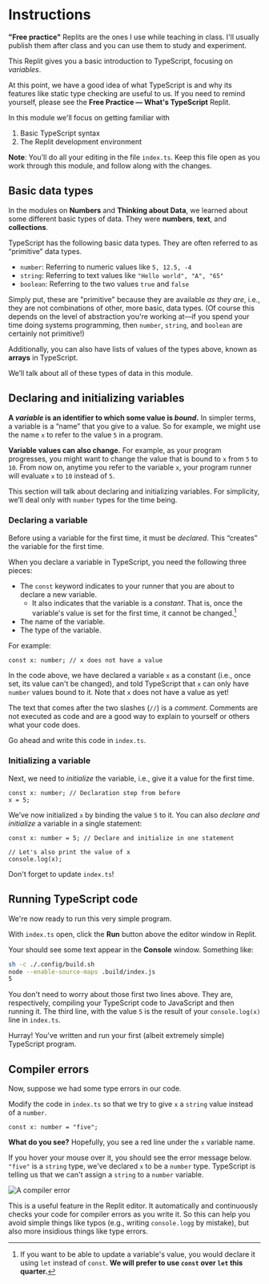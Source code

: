 # Instructions

**"Free practice"** Replits are the ones I use while teaching in class. I'll usually publish them after class and you can use them to study and experiment.

This Replit gives you a basic introduction to TypeScript, focusing on _variables_.

At this point, we have a good idea of what TypeScript is and why its features like static type checking are useful to us. If you need to remind yourself, please see the **Free Practice — What's TypeScript** Replit.

In this module we'll focus on getting familiar with 
1. Basic TypeScript syntax
2. The Replit development environment

**Note**: You'll do all your editing in the file `index.ts`. Keep this file open as you work through this module, and follow along with the changes.

## Basic data types

In the modules on **Numbers** and **Thinking about Data**, we learned about some different basic types of data. They were **numbers**, **text**, and **collections**.

TypeScript has the following basic data types. They are often referred to as “primitive” data types.

* `number`: Referring to numeric values like `5, 12.5, -4`
* `string`: Referring to text values like `"Hello world", "A", "65"`
* `boolean`: Referring to the two values `true` and `false`

Simply put, these are "primitive" because they are available _as they are_, i.e., they are not combinations of other, more basic, data types.
(Of course this depends on the level of abstraction you're working at—if you spend your time doing systems programming, then `number`, `string`, and `boolean` are certainly not primitive!)

Additionally, you can also have lists of values of the types above, known as **arrays** in TypeScript.

We’ll talk about all of these types of data in this module.

## Declaring and initializing variables

**A *variable* is an identifier to which some value is *bound*.** In simpler terms, a variable is a “name” that you give to a value. So for example, we might use the name `x` to refer to the value `5` in a program.

**Variable values can also change.** For example, as your program progresses, you might want to change the value that is bound to `x` from `5` to `10`. From now on, anytime you refer to the variable `x`, your program runner will evaluate `x` to `10` instead of `5`.

This section will talk about declaring and initializing variables. For simplicity, we’ll deal only with `number` types for the time being.

### Declaring a variable

Before using a variable for the first time, it must be *declared*. This “creates” the variable for the first time.

When you declare a variable in TypeScript, you need the following three pieces:

- The `const` keyword indicates to your runner that you are about to declare a new variable.
  - It also indicates that the variable is a _constant_. That is, once the variable's value is set for the first time, it cannot be changed.[^let]
- The name of the variable.
- The type of the variable.

[^let]: If you want to be able to update a variable's value, you would declare it using `let` instead of `const`. **We will prefer to use `const` over `let` this quarter.**

For example:

```tsx
const x: number; // x does not have a value
```

In the code above, we have declared a variable `x` as a constant (i.e., once set, its value can't be changed), and told TypeScript that `x` can only have `number` values bound to it. Note that `x` does not have a value as yet!

The text that comes after the two slashes (`//`) is a *comment*. Comments are not executed as code and are a good way to explain to yourself or others what your code does.

Go ahead and write this code in `index.ts`.

### Initializing a variable

Next, we need to *initialize* the variable, i.e., give it a value for the first time.

```tsx
const x: number; // Declaration step from before
x = 5;
```

We’ve now initialized `x` by binding the value `5` to it. You can also *declare and initialize* a variable in a single statement:

```tsx
const x: number = 5; // Declare and initialize in one statement

// Let's also print the value of x
console.log(x);
```
Don't forget to update `index.ts`!

## Running TypeScript code

We're now ready to run this very simple program.

With `index.ts` open, click the **Run** button above the editor window in Replit.

Your should see some text appear in the **Console** window. Something like:

```bash
sh -c ./.config/build.sh
node --enable-source-maps .build/index.js
5
```
You don't need to worry about those first two lines above. They are, respectively, compiling your TypeScript code to JavaScript and then running it. The third line, with the value `5` is the result of your `console.log(x)` line in `index.ts`.

Hurray! You've written and run your first (albeit extremely simple) TypeScript program.

## Compiler errors

Now, suppose we had some type errors in our code.

Modify the code in `index.ts` so that we try to give `x` a `string` value instead of a `number`.

```tsx
const x: number = "five";
```

**What do you see?** Hopefully, you see a red line under the `x` variable name.

If you hover your mouse over it, you should see the error message below. `"five"` is a `string` type, we've declared `x` to be a `number` type. TypeScript is telling us that we can't assign a `string` to a `number` variable.

![A compiler error](assets/compiler-error.png "A compiler error")

This is a useful feature in the Replit editor. It automatically and continuously checks your code for compiler errors as you write it. So this can help you avoid simple things like typos (e.g., writing `console.logg` by mistake), but also more insidious things like type errors.